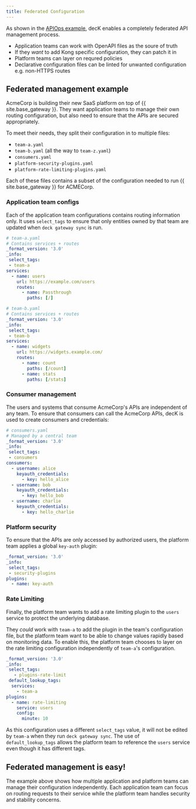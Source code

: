 ```yaml
---
title: Federated Configuration
---
```


As shown in the [APIOps example](/deck/apiops/), decK enables a completely federated API management process.

* Application teams can work with OpenAPI files as the soure of truth
* If they _want_ to add Kong specific configuration, they can patch it in
* Platform teams can layer on requred policies
* Declarative configuration files can be linted for unwanted configuration e.g. non-HTTPS routes

## Federated management example

AcmeCorp is building their new SaaS platform on top of {{ site.base_gateway }}. They want application teams to manage their own routing configuration, but also need to ensure that the APIs are secured appropriately.

To meet their needs, they split their configuration in to multiple files:

* `team-a.yaml`
* `team-b.yaml` (all the way to `team-z.yaml`)
* `consumers.yaml`
* `platform-security-plugins.yaml`
* `platform-rate-limiting-plugins.yaml`

Each of these files contains a subset of the configuration needed to run {{ site.base_gateway }} for ACMECorp.

### Application team configs

Each of the application team configurations contains routing information only. It uses `select_tags` to ensure that only entities owned by that team are updated when `deck gateway sync` is run.

```yaml
# team-a.yaml
# Contains services + routes
_format_version: '3.0'
_info:
 select_tags:
 - team-a
services:
  - name: users
    url: https://example.com/users
    routes:
      - name: Passthrough
        paths: [/]
```

```yaml
# team-b.yaml
# Contains services + routes
_format_version: '3.0'
_info:
 select_tags:
 - team-b
services:
  - name: widgets
    url: https://widgets.example.com/
    routes:
      - name: count
        paths: [/count]
      - name: stats
        paths: [/stats]
```

### Consumer management

The users and systems that consume AcmeCorp's APIs are independent of any team. To ensure that consumers can call the AcmeCorp APIs, decK is used to create consumers and credentials:

```yaml
# consumers.yaml
# Managed by a central team
_format_version: '3.0'
_info:
 select_tags:
 - consumers
consumers:
  - username: alice
    keyauth_credentials:
      - key: hello_alice
  - username: bob
    keyauth_credentials:
      - key: hello_bob
  - username: charlie
    keyauth_credentials:
      - key: hello_charlie
```

### Platform security

To ensure that the APIs are only accessed by authorized users, the platform team applies a global `key-auth` plugin:

```yaml
_format_version: '3.0'
_info:
 select_tags:
 - security-plugins
plugins:
  - name: key-auth
```

### Rate Limiting

Finally, the platform team wants to add a rate limiting plugin to the `users` service to protect the underlying database.

They _could_ work with `team-a` to add the plugin in the team's configuration file, but the platform team want to be able to change values rapidly based on monitoring data. To enable this, the platform team chooses to layer on the rate limiting configuration independently of `team-a`'s configuration.

```yaml
_format_version: '3.0'
_info:
 select_tags:
   - plugins-rate-limit
 default_lookup_tags:
  services:
    - team-a
plugins:
  - name: rate-limiting
    service: users
    config:
      minute: 10
```

As this configuration uses a different `select_tags` value, it will not be edited by `team-a` when they run `deck gateway sync`. The use of `default_lookup_tags` allows the platform team to reference the `users` service even though it has different tags.

## Federated management is easy!

The example above shows how multiple application and platform teams can manage their configuration independently. Each application team can focus on routing requests to their service while the platform team handles security and stability concerns.